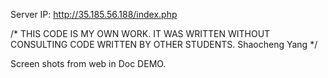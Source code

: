 Server IP: http://35.185.56.188/index.php

/* THIS CODE IS MY OWN WORK.
IT WAS WRITTEN WITHOUT CONSULTING CODE WRITTEN BY OTHER STUDENTS.
Shaocheng Yang */

Screen shots from web in Doc DEMO.
